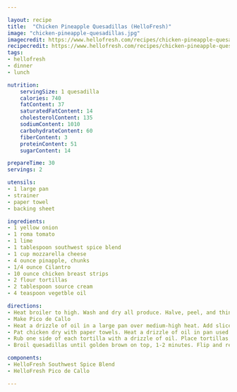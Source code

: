```yaml
---

layout: recipe
title:  "Chicken Pineapple Quesadillas (HelloFresh)"
image: "chicken-pineapple-quesadillas.jpg"
imagecredit: https://www.hellofresh.com/recipes/chicken-pineapple-quesadillas-5e5026694cd03e416b3ebf93
recipecredit: https://www.hellofresh.com/recipes/chicken-pineapple-quesadillas-5e5026694cd03e416b3ebf93
tags: 
- hellofresh
- dinner
- lunch

nutrition:
    servingSize: 1 quesadilla
    calories: 740
    fatContent: 37
    saturatedFatContent: 14
    cholesterolContent: 135
    sodiumContent: 1010
    carbohydrateContent: 60
    fiberContent: 3
    proteinContent: 51
    sugarContent: 14

prepareTime: 30
servings: 2

utensils:
- 1 large pan
- strainer
- paper towel
- backing sheet

ingredients:
- 1 yellow onion
- 1 roma tomato
- 1 lime
- 1 tablespoon southwest spice blend
- 1 cup mozzarella cheese
- 4 ounce pinapple, chunks
- 1/4 ounce Cilantro
- 10 ounce chicken breast strips
- 2 flour tortillas
- 2 tablespoon source cream
- 4 teaspoon vegetble oil

directions:
- Heat broiler to high. Wash and dry all produce. Halve, peel, and thinly slice onion. Drain pineapple; discard juice.
- Make Pico de Callo
- Heat a drizzle of oil in a large pan over medium-high heat. Add sliced onion. Cook, stirring, until softened, 4-5 minutes. Season with salt and pepper. Add pineapple and cook, stirring, until lightly browned, 2-3 minutes. Season with salt and pepper. Turn off heat; remove from pan and set aside. Wipe out pan.
- Pat chicken dry with paper towels. Heat a drizzle of oil in pan used for onion and pineapple over medium-high heat. Add chicken and Southwest Spice. Cook, stirring, until chicken is browned and cooked through, 4-6 minutes. Season with salt and pepper. Return onion and pineapple to pan along with a squeeze of lime juice and remaining cilantro. Stir to combine; turn off heat.
- Rub one side of each tortilla with a drizzle of oil. Place tortillas, oiled sides down, on a baking sheet. Evenly sprinkle with half the mozzarella. Top with filling, then sprinkle with remaining mozzarella. Fold tortillas in half to create quesadillas.
- Broil quesadillas until golden brown on top, 1-2 minutes. Flip and repeat on opposite side. (Watch carefully to avoid burning.) Cut quesadillas into wedges; top with some pico de gallo and sour cream. Serve with any remaining pico de gallo and sour cream on the side.

components:
- HelloFresh Southwest Spice Blend
- HelloFresh Pico de Callo

---
```

